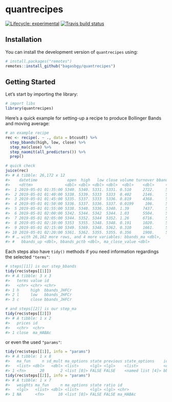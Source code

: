
# quantrecipes

<!-- badges: start -->

[![Lifecycle:
experimental](https://img.shields.io/badge/lifecycle-experimental-orange.svg)](https://www.tidyverse.org/lifecycle/#experimental)
[![Travis build
status](https://travis-ci.org/bagasbgy/quantrecipes.svg?branch=master)](https://travis-ci.org/bagasbgy/quantrecipes)
<!-- badges: end -->

## Installation

You can install the development version of `quantrecipes` using:

``` r
# install.packages("remotes")
remotes::install_github("bagasbgy/quantrecipes")
```

## Getting Started

Let’s start by importing the library:

``` r
# import libs
library(quantrecipes)
```

Here’s a quick example for setting-up a recipe to produce Bollinger
Bands and moving average:

``` r
# an example recipe
rec <- recipe(. ~ ., data = btcusdt) %>% 
  step_bbands(high, low, close) %>% 
  step_ma(close) %>% 
  step_naomit(all_predictors()) %>% 
  prep()

# quick check
juice(rec)
#> # A tibble: 26,172 x 12
#>    datetime             open  high   low close volume turnover bbands_dn
#>    <dttm>              <dbl> <dbl> <dbl> <dbl>  <dbl>    <dbl>     <dbl>
#>  1 2019-05-01 01:35:00 5340. 5340. 5331. 5331. 0.510     2722.     5322.
#>  2 2019-05-01 01:40:00 5338. 5339. 5333  5333  0.402     2146.     5324.
#>  3 2019-05-01 01:45:00 5335. 5337. 5333  5336. 0.819     4368.     5326.
#>  4 2019-05-01 01:50:00 5336. 5337. 5336. 5337. 0.0199     106.     5329.
#>  5 2019-05-01 01:55:00 5338. 5340. 5336. 5340. 1.39      7437.     5330.
#>  6 2019-05-01 02:00:00 5342. 5344. 5342  5344. 1.03      5504.     5330.
#>  7 2019-05-01 02:05:00 5344. 5352. 5344  5352. 1.26      6716.     5329.
#>  8 2019-05-01 02:10:00 5353  5355. 5348. 5348. 0.191     1020.     5328.
#>  9 2019-05-01 02:15:00 5349. 5369. 5348. 5362. 0.310     1661.     5326.
#> 10 2019-05-01 02:20:00 5361. 5362. 5355. 5355. 0.356     1908.     5325.
#> # … with 26,162 more rows, and 4 more variables: bbands_ma <dbl>,
#> #   bbands_up <dbl>, bbands_pctb <dbl>, ma_close_value <dbl>
```

Each steps also have `tidy()` methods if you need information regardings
the selected `"terms"`:

``` r
# steps[[1]] is our step_bbands
tidy(rec$steps[[1]])
#> # A tibble: 3 x 3
#>   terms value id          
#>   <chr> <chr> <chr>       
#> 1 h     high  bbands_JHFCr
#> 2 l     low   bbands_JHFCr
#> 3 c     close bbands_JHFCr

# and steps[[2]] is our step_ma
tidy(rec$steps[[2]])
#> # A tibble: 1 x 2
#>   prices id      
#>   <chr>  <chr>   
#> 1 close  ma_HABAc
```

or even the used `"params"`:

``` r
tidy(rec$steps[[1]], info = "params")
#> # A tibble: 1 x 8
#>   ma_fun     n sd_mult ma_options state previous state_options    id       
#>   <list> <dbl>   <dbl> <list>     <lgl> <lgl>    <list>           <chr>    
#> 1 <fn>      20       2 <list [0]> FALSE FALSE    <named list [4]> bbands_J…
tidy(rec$steps[[2]], info = "params")
#> # A tibble: 1 x 7
#>   weights ma_fun     n ma_options state ratio id      
#>   <lgl>   <list> <dbl> <list>     <lgl> <lgl> <chr>   
#> 1 NA      <fn>      10 <list [0]> FALSE FALSE ma_HABAc
```
